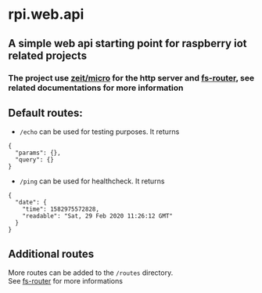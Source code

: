 # rpi.web.api

## A simple web api starting point for raspberry iot related projects

### The project use [zeit/micro](https://github.com/zeit/micro) for the http server and [fs-router](https://github.com/jesseditson/fs-router), see related documentations for more information

## Default routes:

- `/echo` can be used for testing purposes. It returns

```
{
  "params": {},
  "query": {}
}
```

- `/ping` can be used for healthcheck. It returns

```
{
  "date": {
    "time": 1582975572828,
    "readable": "Sat, 29 Feb 2020 11:26:12 GMT"
  }
}
```

## Additional routes

More routes can be added to the `/routes` directory.  
See [fs-router](https://github.com/jesseditson/fs-router) for more informations

